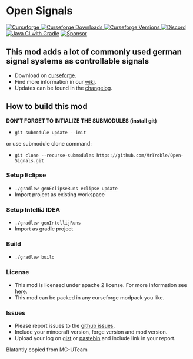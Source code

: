 # Open Signals

[
![Curseforge](https://cf.way2muchnoise.eu/title/440990.svg?badge_style=for_the_badge)
![Curseforge Downloads](https://cf.way2muchnoise.eu/short_440990.svg?badge_style=for_the_badge)
![Curseforge Versions](http://cf.way2muchnoise.eu/versions/440990.svg?badge_style=for_the_badge)
](https://www.curseforge.com/minecraft/mc-mods/open-signals)
[
![Discord](https://img.shields.io/discord/166953995951276032?logo=discord&style=for-the-badge)
](https://discord.gg/Um97SHnrYp)
[![Java CI with Gradle](https://github.com/MrTroble/Open-Signals/actions/workflows/gradle.yml/badge.svg)](https://github.com/MrTroble/Open-Signals/actions/workflows/gradle.yml)
[
![Sponsor](https://img.shields.io/github/sponsors/MrTroble?logo=github&style=for-the-badge)
](https://github.com/sponsors/MrTroble)

## This mod adds a lot of commonly used german signal systems as controllable signals

- Download on [curseforge](https://www.curseforge.com/minecraft/mc-mods/open-signals).  
- Find more information in our [wiki](https://github.com/MrTroble/Open-Signals/wiki).
- Updates can be found in the [changelog](changelog.md).

## How to build this mod

**DON'T FORGET TO INTIALIZE THE SUBMODULES (install git)**

- ``git submodule update --init``

or use submodule clone command:

- ``git clone --recurse-submodules https://github.com/MrTroble/Open-Signals.git``

### Setup Eclipse

- ``./gradlew genEclipseRuns eclipse update``
- Import project as existing workspace

### Setup IntelliJ IDEA

- ``./gradlew genIntellijRuns``
- Import as gradle project

### Build

- ``./gradlew build``

### License

- This mod is licensed under apache 2 license. For more information see [here](LICENSE).  
- This mod can be packed in any curseforge modpack you like.

### Issues

- Please report issues to the [github issues](../../issues).
- Include your minecraft version, forge version and mod version.
- Upload your log on [gist](https://gist.github.com) or [pastebin](https://pastebin.com) and include link in your report.

Blatantly copied from MC-UTeam
